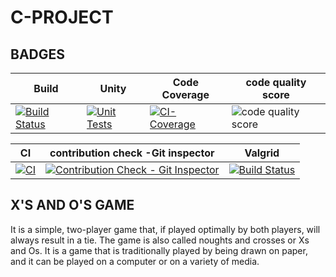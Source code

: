 # C-PROJECT

## BADGES


| Build       |  Unity      | Code Coverage     |  code quality score |  
|-            | -           |-                  |-                    |
| [![Build Status](https://github.com/chandana0777/c-project/actions/workflows/build.yml/badge.svg?branch=main)](https://github.com/chandana0777/c-project/actions/workflows/build.yml) | [![Unit Tests](https://github.com/bgvmysore/miniproject_stepin/actions/workflows/unity.yml/badge.svg)](https://github.com/bgvmysore/miniproject_stepin/actions/workflows/unity.yml) | [![CI-Coverage](https://github.com/bgvmysore/miniproject_stepin/actions/workflows/ci-coverage.yml/badge.svg)](https://github.com/bgvmysore/miniproject_stepin/actions/workflows/ci-coverage.yml)|![code quality score](https://www.code-inspector.com/project/24990/score/svg) |

|CI    |contribution  check -Git inspector | Valgrid|
|-     |-                                  | -      |
|[![CI](https://github.com/chandana0777/c-project/actions/workflows/cppcheck.yml/badge.svg)](https://github.com/chandana0777/c-project/actions/workflows/cppcheck.yml)|[![Contribution Check - Git Inspector](https://github.com/chandana0777/c-project/actions/workflows/gitinspector.yml/badge.svg)](https://github.com/chandana0777/c-project/actions/workflows/gitinspector.yml)|[![Build Status](https://github.com/chandana0777/c-project/actions/workflows/build.yml/badge.svg)](https://github.com/chandana0777/c-project/actions/workflows/build.yml)|


## **X'S AND O'S  GAME**

It is a simple, two-player game that, if played optimally by both players, will always result in a tie. The game is also called noughts and crosses or Xs and Os. It is a game that is traditionally played by being drawn on paper, and it can be played on a computer or on a variety of media.



  


